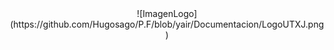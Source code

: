 <div align="center">
![ImagenLogo](https://github.com/Hugosago/P.F/blob/yair/Documentacion/LogoUTXJ.png)
